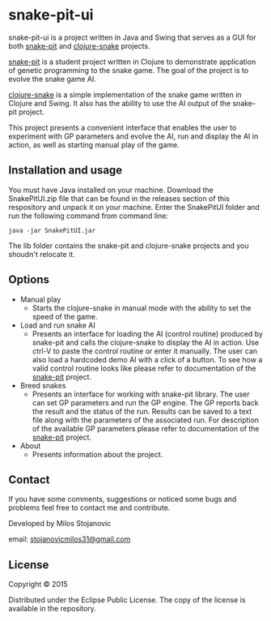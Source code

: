 # snake-pit-ui

snake-pit-ui is a project written in Java and Swing that serves as a GUI for both [snake-pit](https://github.com/somi92/snake-pit) and [clojure-snake](https://github.com/somi92/clojure-snake) projects. 

[snake-pit](https://github.com/somi92/snake-pit) is a student project written in Clojure to demonstrate application of genetic programming to the snake game. The goal of the project is to evolve the snake game AI.

[clojure-snake](https://github.com/somi92/clojure-snake) is a simple implementation of the snake game written in Clojure and Swing. It also has the ability to use the AI output of the snake-pit project.

This project presents a convenient interface that enables the user to experiment with GP parameters and evolve the AI, run and display the AI in action, as well as starting manual play of the game.

## Installation and usage

You must have Java installed on your machine. Download the SnakePitUI.zip file that can be found in the releases section of this respository and unpack it on your machine. Enter the SnakePitUI folder and run the following command from command line:

```
java -jar SnakePitUI.jar
```

The lib folder contains the snake-pit and clojure-snake projects and you shoudn't relocate it.

## Options

* Manual play
  - Starts the clojure-snake in manual mode with the ability to set the speed of the game.
* Load and run snake AI
  - Presents an interface for loading the AI (control routine) produced by snake-pit and calls the clojure-snake to display the AI in action. Use ctrl-V to paste the control routine or enter it manually. The user can also load a hardcoded demo AI with a click of a button. To see how a valid control routine looks like please refer to documentation of the [snake-pit](https://github.com/somi92/snake-pit) project.
* Breed snakes
  - Presents an interface for working with snake-pit library. The user can set GP parameters and run the GP engine. The GP reports back the result and the status of the run. Results can be saved to a text file along with the parameters of the associated run. For description of the available GP parameters please refer to documentation of the [snake-pit](https://github.com/somi92/snake-pit) project.
* About
  - Presents information about the project.

## Contact

If you have some comments, suggestions or noticed some bugs and problems feel free to contact me and contribute.

Developed by Milos Stojanovic 

email: stojanovicmilos31@gmail.com

## License

Copyright © 2015

Distributed under the Eclipse Public License. The copy of the license is available in the repository.
